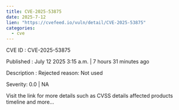 ```yaml
--- 
title: CVE-2025-53875
date: 2025-7-12
lien: "https://cvefeed.io/vuln/detail/CVE-2025-53875"
categories:
  - cve
---
```


CVE ID : CVE-2025-53875

Published :  July 12
2025
3:15 a.m. | 7 hours
31 minutes ago

Description : Rejected reason: Not used

Severity: 0.0 | NA

Visit the link for more details
such as CVSS details
affected products
timeline
and more...

